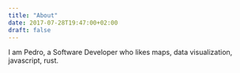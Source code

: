 ```yaml
---
title: "About"
date: 2017-07-28T19:47:00+02:00
draft: false
---
```


I am Pedro, a Software Developer who likes maps, data visualization, javascript, rust.
